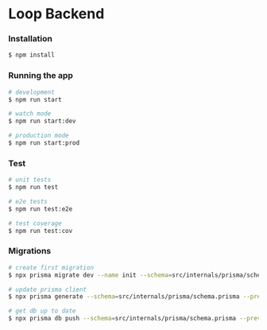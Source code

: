 # Loop Backend

### Installation

```bash
$ npm install
```

### Running the app

```bash
# development
$ npm run start

# watch mode
$ npm run start:dev

# production mode
$ npm run start:prod
```

### Test

```bash
# unit tests
$ npm run test

# e2e tests
$ npm run test:e2e

# test coverage
$ npm run test:cov
```

### Migrations

```bash
# create first migration
$ npx prisma migrate dev --name init --schema=src/internals/prisma/schema.prisma --preview-feature

# update prisma client
$ npx prisma generate --schema=src/internals/prisma/schema.prisma --preview-feature

# get db up to date
$ npx prisma db push --schema=src/internals/prisma/schema.prisma --preview-feature

```
